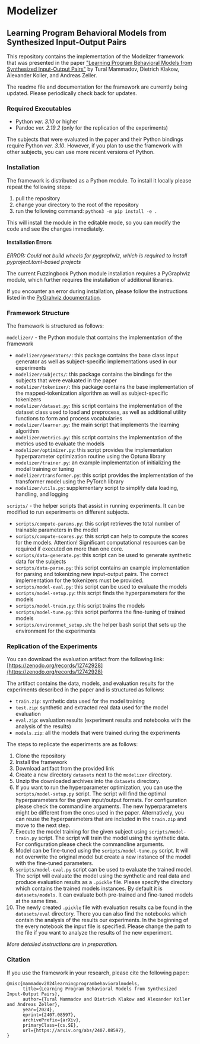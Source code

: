 # Modelizer

## Learning Program Behavioral Models from Synthesized Input-Output Pairs

This repository contains the implementation of the Modelizer framework that was presented in the paper ["Learning Program Behavioral Models from Synthesized Input-Output Pairs"](https://arxiv.org/abs/2407.08597) by Tural Mammadov, Dietrich Klakow, Alexander Koller, and Andreas Zeller.

The readme file and documentation for the framework are currently being updated.
Please periodically check back for updates.

### Required Executables
- Python _ver. 3.10_ or higher
- Pandoc _ver. 2.19.2_ (only for the replication of the experiments)

The subjects that were evaluated in the paper and their Python bindings require Python _ver. 3.10_. 
However, if you plan to use the framework with other subjects, you can use more recent versions of Python. 

### Installation
The framework is distributed as a Python module. 
To install it locally please repeat the following steps:
1) pull the repository
2) change your directory to the root of the repository
3) run the following command: ```python3 -m pip install -e .```

This will install the module in the editable mode, so you can modify the code and see the changes immediately.

#### Installation Errors

*ERROR: Could not build wheels for pygraphviz, which is required to install pyproject.toml-based projects*

The current Fuzzingbook Python module installation requires a PyGraphviz module, which further requires the installation of additional libraries.

If you encounter an error during installation, please follow the instructions listed in the [PyGrahviz documentation](https://pygraphviz.github.io/documentation/stable/install.html).

### Framework Structure
The framework is structured as follows:

`modelizer/` - the Python module that contains the implementation of the framework
- `modelizer/generators/`: this package contains the base class input generator as well as subject-specific implementations used in our experiments 
- `modelizer/subjects/`:  this package contains the bindings for the subjects that were evaluated in the paper
- `modelizer/tokenizer/`: this package contains the base implementation of the mapped-tokenization algorithm as well as subject-specific tokenizers
- `modelizer/dataset.py`: this script contains the implementation of the dataset class used to load and preprocess, as well as additional utility functions to form and process vocabularies
- `modelizer/learner.py`: the main script that implements the learning algorithm
- `modelizer/metrics.py`: this script contains the implementation of the metrics used to evaluate the models 
- `modelizer/optimizer.py`: this script provides the implementation hyperparameter optimization routine using the Optuna library 
- `modelizer/trainer.py`: an example implementation of initializing the model training or tuning
- `modelizer/transformer.py`: this script provides the implementation of the transformer model using the PyTorch library
- `modelizer/utils.py`: supplementary script to simplify data loading, handling, and logging

`scripts/` - the helper scripts that assist in running experiments. It can be modified to run experiments on different subjects.
- `scripts/compute-params.py`: this script retrieves the total number of trainable parameters in the model
- `scripts/compute-scores.py`: this script can help to compute the scores for the models. Attention! Significant computational resources can be required if executed on more than one core.
- `scripts/data-generate.py`: this script can be used to generate synthetic data for the subjects 
- `scripts/data-parse.py`: this script contains an example implementation for parsing and tokenizing new input-output pairs. The correct implementation for the tokenizers must be provided. 
- `scripts/model-eval.py`: this script can be used to evaluate the models
- `scripts/model-setup.py`: this script finds the hyperparameters for the models
- `scripts/model-train.py`: this script trains the models
- `scripts/model-tune.py`: this script performs the fine-tuning of trained models 
- `scripts/environmnet_setup.sh`: the helper bash script that sets up the environment for the experiments


### Replication of the Experiments
You can download the evaluation artifact from the following link: [https://zenodo.org/records/12742928](https://zenodo.org/records/12742928)

The artifact contains the data, models, and evaluation results for the experiments described in the paper and is structured as follows:
- `train.zip`: synthetic data used for the model training
- `test.zip`: synthetic and extracted real data used for the model evaluation
- `eval.zip`: evaluation results (experiment results and notebooks with the analysis of the results)
- `models.zip`: all the models that were trained during the experiments

The steps to replicate the experiments are as follows:
1) Clone the repository
2) Install the framework
3) Download artifact from the provided link
4) Create a new directory `datasets` next to the `modelizer` directory.
5) Unzip the downloaded archives into the `datasets` directory.
6) If you want to run the hyperparameter optimization, you can use the `scripts/model-setup.py` script. The script will find the optimal hyperparameters for the given input/output formats. For configuration please check the commandline arguments.  The new hyperparameters might be different from the ones used in the paper. Alternatively, you can reuse the hyperparameters that are included in the `train.zip` and move to the next step. 
7) Execute the model training for the given subject using `scripts/model-train.py` script. The script will train the model using the synthetic data. For configuration please check the commandline arguments.
8) Model can be fine-tuned using the `scripts/model-tune.py` script. It will not overwrite the original model but create a new instance of the model with the fine-tuned parameters.
9) `scripts/model-eval.py` script can be used to evaluate the trained model. The script will evaluate the model using the synthetic and real data and produce evaluation results as a `.pickle` file. Please specify the directory which contains the trained models instances. By default it is `datasets/models`. It can evaluate both pre-trained and fine-tuned models at the same time. 
10) The newly created `.pickle` file with evaluation results ca be found in the `datasets/eval` directory. There you can also find the notebooks which contain the analysis of the results our experiments. In the beginning of the every notebook the input file is specified. Please change the path to the file if you want to analyze the results of the new experiment.

_More detailed instructions are in preparation._

### Citation
If you use the framework in your research, please cite the following paper:

```
@misc{mammadov2024learningprogrambehavioralmodels,
      title={Learning Program Behavioral Models from Synthesized Input-Output Pairs}, 
      author={Tural Mammadov and Dietrich Klakow and Alexander Koller and Andreas Zeller},
      year={2024},
      eprint={2407.08597},
      archivePrefix={arXiv},
      primaryClass={cs.SE},
      url={https://arxiv.org/abs/2407.08597}, 
}
```